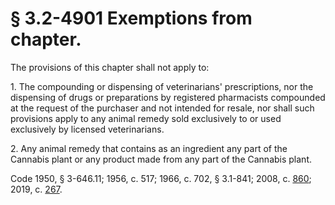 # § 3.2-4901 Exemptions from chapter.

<p>The provisions of this chapter shall not apply to:</p><p>1. The compounding or dispensing of veterinarians' prescriptions, nor the dispensing of drugs or preparations by registered pharmacists compounded at the request of the purchaser and not intended for resale, nor shall such provisions apply to any animal remedy sold exclusively to or used exclusively by licensed veterinarians.</p><p>2. Any animal remedy that contains as an ingredient any part of the Cannabis plant or any product made from any part of the Cannabis plant.</p><p>Code 1950, § 3-646.11; 1956, c. 517; 1966, c. 702, § 3.1-841; 2008, c. <a href='http://lis.virginia.gov/cgi-bin/legp604.exe?081+ful+CHAP0860'>860</a>; 2019, c. <a href='http://lis.virginia.gov/cgi-bin/legp604.exe?191+ful+CHAP0267'>267</a>.</p>